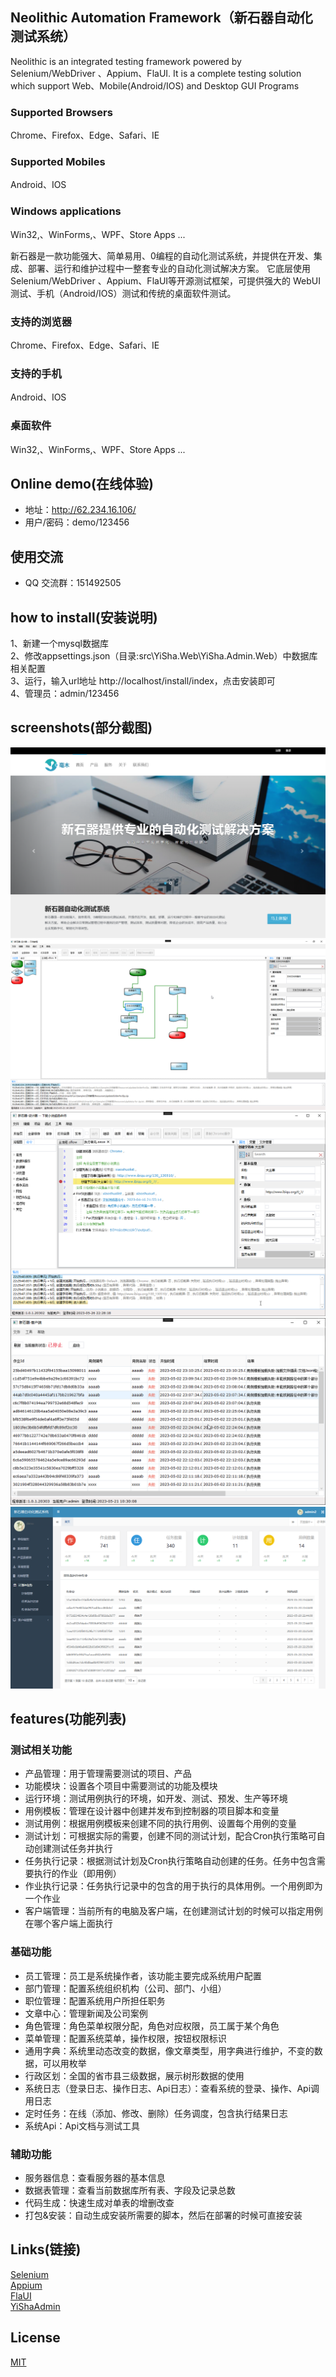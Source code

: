 ## Neolithic Automation Framework（新石器自动化测试系统）
Neolithic  is an integrated testing framework powered by Selenium/WebDriver 、Appium、FlaUI.  It is a complete testing solution which support Web、Mobile(Android/IOS) and Desktop GUI Programs  
### Supported   Browsers  
Chrome、Firefox、Edge、Safari、IE  
### Supported Mobiles  
Android、IOS  
### Windows applications   
Win32,、WinForms,、WPF、Store Apps ...  

新石器是一款功能强大、简单易用、0编程的自动化测试系统，并提供在开发、集成、部署、运行和维护过程中一整套专业的自动化测试解决方案。
它底层使用Selenium/WebDriver 、Appium、FlaUI等开源测试框架，可提供强大的 WebUI测试、手机（Android/IOS）测试和传统的桌面软件测试。
### 支持的浏览器  
Chrome、Firefox、Edge、Safari、IE  
### 支持的手机 
Android、IOS  
### 桌面软件 
Win32,、WinForms,、WPF、Store Apps ...  

## Online demo(在线体验)  
- 地址：http://62.234.16.106/  
- 用户/密码：demo/123456

## 使用交流
- QQ 交流群：151492505  

## how to install(安装说明)  
1、新建一个mysql数据库  
2、修改appsettings.json（目录:src\YiSha.Web\YiSha.Admin.Web）中数据库相关配置  
3、运行，输入url地址 http://localhost/install/index，点击安装即可  
4、管理员：admin/123456 

## screenshots(部分截图)  
![输入图片说明](screenshots/home.png)
![输入图片说明](screenshots/studio.png)
![输入图片说明](screenshots/execution.png)
![输入图片说明](screenshots/client.png)
![输入图片说明](screenshots/control.png)  

## features(功能列表)  
### 测试相关功能
- 产品管理：用于管理需要测试的项目、产品
- 功能模块：设置各个项目中需要测试的功能及模块
- 运行环境：测试用例执行的环境，如开发、测试、预发、生产等环境
- 用例模板：管理在设计器中创建并发布到控制器的项目脚本和变量
- 测试用例：根据用例模板来创建不同的执行用例、设置每个用例的变量
- 测试计划：可根据实际的需要，创建不同的测试计划，配合Cron执行策略可自动创建测试任务并执行
- 任务执行记录：根据测试计划及Cron执行策略自动创建的任务。任务中包含需要执行的作业（即用例）
- 作业执行记录：任务执行记录中的包含的用于执行的具体用例。一个用例即为一个作业
- 客户端管理：当前所有的电脑及客户端，在创建测试计划的时候可以指定用例在哪个客户端上面执行

### 基础功能
- 员工管理：员工是系统操作者，该功能主要完成系统用户配置
- 部门管理：配置系统组织机构（公司、部门、小组）
- 职位管理：配置系统用户所担任职务
- 文章中心：管理新闻及公司案例
- 角色管理：角色菜单权限分配，角色对应权限，员工属于某个角色
- 菜单管理：配置系统菜单，操作权限，按钮权限标识
- 通用字典：系统里动态改变的数据，像文章类型，用字典进行维护，不变的数据，可以用枚举
- 行政区划：全国的省市县三级数据，展示树形数据的使用
- 系统日志（登录日志、操作日志、Api日志）：查看系统的登录、操作、Api调用日志
- 定时任务：在线（添加、修改、删除）任务调度，包含执行结果日志
- 系统Api：Api文档与测试工具

### 辅助功能
- 服务器信息：查看服务器的基本信息
- 数据表管理：查看当前数据库所有表、字段及记录总数
- 代码生成：快速生成对单表的增删改查
- 打包&安装：自动生成安装所需要的脚本，然后在部署的时候可直接安装

## Links(链接)  
[Selenium](https://github.com/SeleniumHQ/selenium)  
[Appium](https://github.com/appium/appium)  
[FlaUI](https://github.com/FlaUI/FlaUI)  
[YiShaAdmin](https://github.com/liukuo362573/YiShaAdmin)


## License
[MIT](https://github.com/lilin0415/SmartUI.Admin/blob/master/LICENSE)  
